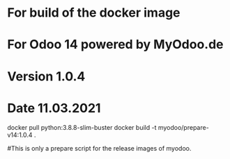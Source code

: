# For build of the docker image
# For Odoo 14 powered by MyOdoo.de
# Version 1.0.4
# Date 11.03.2021
docker pull python:3.8.8-slim-buster
docker build -t myodoo/prepare-v14:1.0.4 .

#This is only a prepare script for the release images of myodoo.
